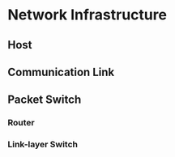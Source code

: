 # Network Infrastructure

## Host

## Communication Link

## Packet Switch

### Router

### Link-layer Switch
